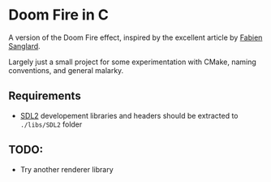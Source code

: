 # Doom Fire in C 

A version of the Doom Fire effect, inspired by the excellent article by [Fabien Sanglard](http://fabiensanglard.net/doom_fire_psx/).

Largely just a small project for some experimentation with CMake, naming conventions, and general malarky.

## Requirements
- [SDL2](https://www.libsdl.org/) developement libraries and headers should be extracted to `./libs/SDL2` folder

## TODO:
- Try another renderer library
